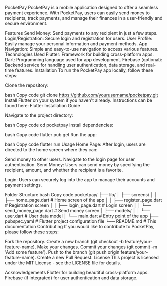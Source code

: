 PocketPay
PocketPay is a mobile application designed to offer a seamless payment experience. With PocketPay, users can easily send money to recipients, track payments, and manage their finances in a user-friendly and secure environment.

Features
Send Money: Send payments to any recipient in just a few steps.
Login/Registration: Secure login and registration for users.
User Profile: Easily manage your personal information and payment methods.
App Navigation: Simple and easy-to-use navigation to access various features.
Technologies Used
Flutter: Framework for building cross-platform apps.
Dart: Programming language used for app development.
Firebase (optional): Backend service for handling user authentication, data storage, and real-time features.
Installation
To run the PocketPay app locally, follow these steps:

Clone the repository:

bash
Copy code
git clone https://github.com/yourusername/pocketpay.git
Install Flutter on your system if you haven't already. Instructions can be found here: Flutter Installation Guide

Navigate to the project directory:

bash
Copy code
cd pocketpay
Install dependencies:

bash
Copy code
flutter pub get
Run the app:

bash
Copy code
flutter run
Usage
Home Page: After login, users are directed to the home screen where they can:

Send money to other users.
Navigate to the login page for user authentication.
Send Money: Users can send money by specifying the recipient, amount, and whether the recipient is a favorite.

Login: Users can securely log into the app to manage their accounts and payment settings.

Folder Structure
bash
Copy code
pocketpay/
├── lib/
│   ├── screens/
│   │   ├── home_page.dart       # Home screen of the app
│   │   ├── register_page.dart   # Registration screen
│   │   ├── login_page.dart      # Login screen
│   │   └── send_money_page.dart # Send money screen
│   ├── models/
│   │   └── user.dart            # User data model
│   └── main.dart                # Entry point of the app
├── pubspec.yaml                 # Flutter project configuration file
└── README.md                    # This documentation
Contributing
If you would like to contribute to PocketPay, please follow these steps:

Fork the repository.
Create a new branch (git checkout -b feature/your-feature-name).
Make your changes.
Commit your changes (git commit -m 'Add some feature').
Push to the branch (git push origin feature/your-feature-name).
Create a new Pull Request.
License
This project is licensed under the MIT License - see the LICENSE file for details.

Acknowledgements
Flutter for building beautiful cross-platform apps.
Firebase (if integrated) for user authentication and data storage.
